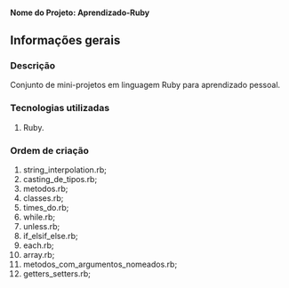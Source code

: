 #### Nome do Projeto: Aprendizado-Ruby

## Informações gerais

### Descrição

Conjunto de mini-projetos em linguagem Ruby para aprendizado pessoal.

### Tecnologias utilizadas

1. Ruby.

### Ordem de criação

1. string_interpolation.rb;
2. casting_de_tipos.rb;
3. metodos.rb;
4. classes.rb;
5. times_do.rb;
6. while.rb;
7. unless.rb;
8. if_elsif_else.rb;
9. each.rb;
10. array.rb;
11. metodos_com_argumentos_nomeados.rb;
12. getters_setters.rb;
